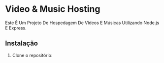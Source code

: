 # Video & Music Hosting

Este É Um Projeto De Hospedagem De Vídeos E Músicas Utilizando Node.js E Express.

## Instalação

1. Clone o repositório:
